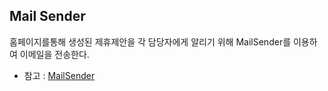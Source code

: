 ## Mail Sender



홈페이지를통해 생성된 제휴제안을 각 담당자에게 알리기 위해 MailSender를 이용하여 이메일을 전송한다.



* 참고 : [MailSender](http://www.joshi.co.kr/index.php?mid=SPRING&document_srl=286998)

